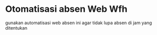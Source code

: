 # Otomatisasi absen Web Wfh
gunakan automatisasi web absen ini agar tidak lupa absen di jam yang ditentukan

